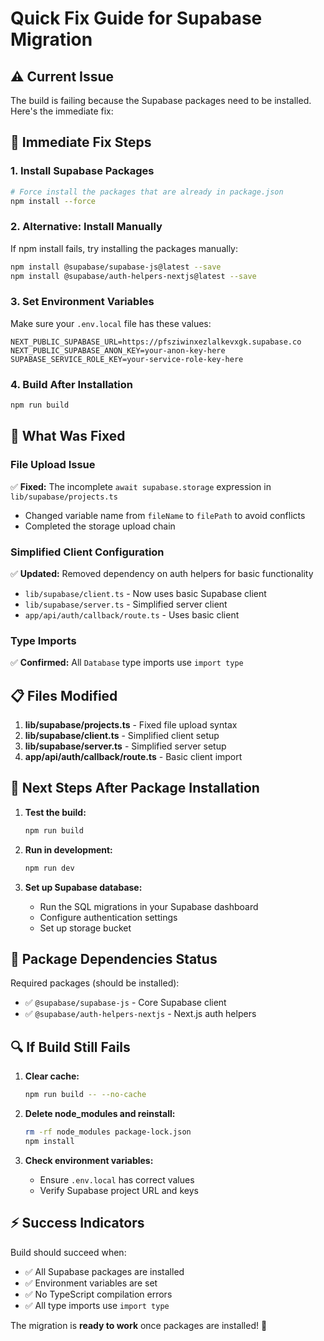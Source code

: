 # Quick Fix Guide for Supabase Migration

## ⚠️ Current Issue
The build is failing because the Supabase packages need to be installed. Here's the immediate fix:

## 🔧 Immediate Fix Steps

### 1. Install Supabase Packages
```bash
# Force install the packages that are already in package.json
npm install --force
```

### 2. Alternative: Install Manually
If npm install fails, try installing the packages manually:
```bash
npm install @supabase/supabase-js@latest --save
npm install @supabase/auth-helpers-nextjs@latest --save
```

### 3. Set Environment Variables
Make sure your `.env.local` file has these values:
```env
NEXT_PUBLIC_SUPABASE_URL=https://pfsziwinxezlalkevxgk.supabase.co
NEXT_PUBLIC_SUPABASE_ANON_KEY=your-anon-key-here
SUPABASE_SERVICE_ROLE_KEY=your-service-role-key-here
```

### 4. Build After Installation
```bash
npm run build
```

## 🎯 What Was Fixed

### File Upload Issue
✅ **Fixed:** The incomplete `await supabase.storage` expression in `lib/supabase/projects.ts`
- Changed variable name from `fileName` to `filePath` to avoid conflicts
- Completed the storage upload chain

### Simplified Client Configuration
✅ **Updated:** Removed dependency on auth helpers for basic functionality
- `lib/supabase/client.ts` - Now uses basic Supabase client
- `lib/supabase/server.ts` - Simplified server client
- `app/api/auth/callback/route.ts` - Uses basic client

### Type Imports
✅ **Confirmed:** All `Database` type imports use `import type`

## 📋 Files Modified

1. **lib/supabase/projects.ts** - Fixed file upload syntax
2. **lib/supabase/client.ts** - Simplified client setup
3. **lib/supabase/server.ts** - Simplified server setup
4. **app/api/auth/callback/route.ts** - Basic client import

## 🚀 Next Steps After Package Installation

1. **Test the build:**
   ```bash
   npm run build
   ```

2. **Run in development:**
   ```bash
   npm run dev
   ```

3. **Set up Supabase database:**
   - Run the SQL migrations in your Supabase dashboard
   - Configure authentication settings
   - Set up storage bucket

## 📝 Package Dependencies Status

Required packages (should be installed):
- ✅ `@supabase/supabase-js` - Core Supabase client
- ✅ `@supabase/auth-helpers-nextjs` - Next.js auth helpers

## 🔍 If Build Still Fails

1. **Clear cache:**
   ```bash
   npm run build -- --no-cache
   ```

2. **Delete node_modules and reinstall:**
   ```bash
   rm -rf node_modules package-lock.json
   npm install
   ```

3. **Check environment variables:**
   - Ensure `.env.local` has correct values
   - Verify Supabase project URL and keys

## ⚡ Success Indicators

Build should succeed when:
- ✅ All Supabase packages are installed
- ✅ Environment variables are set
- ✅ No TypeScript compilation errors
- ✅ All type imports use `import type`

The migration is **ready to work** once packages are installed! 🎉